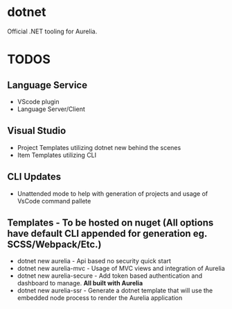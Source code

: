 # dotnet
Official .NET tooling for Aurelia.

# TODOS
## Language Service
- VScode plugin
- Language Server/Client

## Visual Studio
- Project Templates utilizing dotnet new behind the scenes
- Item Templates utilizing CLI

## CLI Updates
- Unattended mode to help with generation of projects and usage of VsCode command pallete

## Templates - To be hosted on nuget (All options have default CLI appended for generation eg. SCSS/Webpack/Etc.)
- dotnet new aurelia - Api based no security quick start
- dotnet new aurelia-mvc - Usage of MVC views and integration of Aurelia
- dotnet new aurelia-secure - Add token based authentication and dashboard to manage. **All built with Aurelia**
- dotnet new aurelia-ssr - Generate a dotnet template that will use the embedded node process to render the Aurelia application


